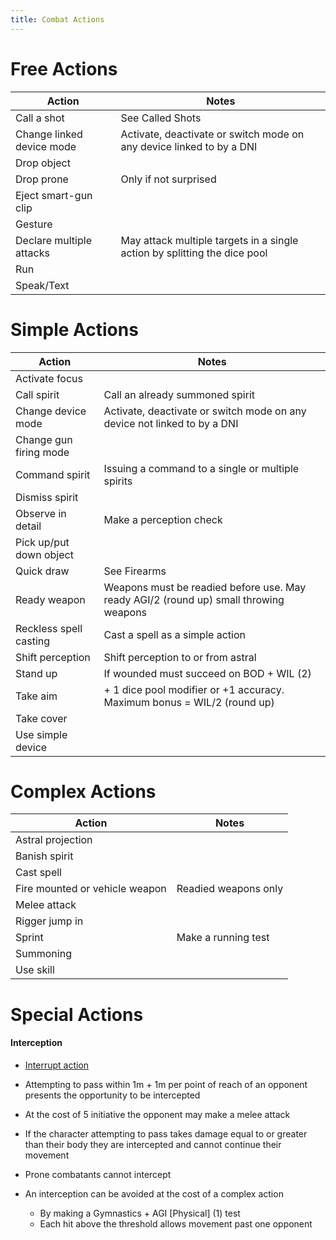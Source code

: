 ```yaml
---
title: Combat Actions
---
```


# Free Actions

| Action                    | Notes                                                                     |
| ------------------------- | ------------------------------------------------------------------------- |
| Call a shot               | See Called Shots                                                          |
| Change linked device mode | Activate, deactivate or switch mode on any device linked to by a DNI      |
| Drop object               |                                                                           |
| Drop prone                | Only if not surprised                                                     |
| Eject smart-gun clip      |                                                                           |
| Gesture                   |                                                                           |
| Declare multiple attacks  | May attack multiple targets in a single action by splitting the dice pool |
| Run                       |                                                                           |
| Speak/Text                |                                                                           |

# Simple Actions

| Action                  | Notes                                                                                 |
| ----------------------- | ------------------------------------------------------------------------------------- |
| Activate focus          |                                                                                       |
| Call spirit             | Call an already summoned spirit                                                       |
| Change device mode      | Activate, deactivate or switch mode on any device not linked to by a DNI              |
| Change gun firing mode  |                                                                                       |
| Command spirit          | Issuing a command to a single or multiple spirits                                     |
| Dismiss spirit          |                                                                                       |
| Observe in detail       | Make a perception check                                                               |
| Pick up/put down object |                                                                                       |
| Quick draw              | See Firearms                                                                          |
| Ready weapon            | Weapons must be readied before use. May ready AGI/2 (round up) small throwing weapons |
| Reckless spell casting  | Cast a spell as a simple action                                                       |
| Shift perception        | Shift perception to or from astral                                                    |
| Stand up                | If wounded must succeed on BOD + WIL (2)                                              |
| Take aim                | + 1 dice pool modifier or +1 accuracy.  Maximum bonus = WIL/2 (round up)              |
| Take cover              |                                                                                       |
| Use simple device       |                                                                                       |

# Complex Actions

| Action                         | Notes                |
| ------------------------------ | -------------------- |
| Astral projection              |                      |
| Banish spirit                  |                      |
| Cast spell                     |                      |
| Fire mounted or vehicle weapon | Readied weapons only |
| Melee attack                   |                      |
| Rigger jump in                 |                      |
| Sprint                         | Make a running test  |
| Summoning                      |                      |
| Use skill                      |                      |

# Special Actions

#### Interception
- [Interrupt action](InterruptActions.md)
- Attempting to pass within 1m + 1m per point of reach of an opponent presents the opportunity to be intercepted
- At the cost of 5 initiative the opponent may make a melee attack
- If the character attempting to pass takes damage equal to or greater than their body they are intercepted and cannot continue their movement
- Prone combatants cannot intercept

- An interception can be avoided at the cost of a complex action
	- By making a Gymnastics + AGI [Physical] (1) test
	- Each hit above the threshold allows movement past one opponent
